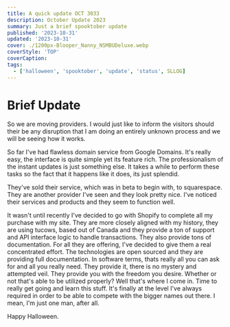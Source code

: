 ```yaml
---
title: A quick update OCT 3033
description: October Update 2023
summary: Just a brief spooktober update
published: '2023-10-31'
updated: '2023-10-31'
cover: ./1200px-Blooper_Nanny_NSMBUDeluxe.webp
coverStyle: 'TOP'
coverCaption: 
tags:
  - ['halloween', 'spooktober', 'update', 'status', SLLOG]
---
```


# Brief Update

So we are moving providers. I would just like to inform the visitors should their be any disruption that I am doing an entirely unknown process and we will be seeing how it works.  

So far I've had flawless domain service from Google Domains. It's really easy, the interface is quite simple yet its feature rich. The professionalism of the instant updates is just something else. It takes a while to perform these tasks so the fact that it happens like it does, its just splendid.  

They've sold their service, which was in beta to begin with, to squarespace. They are another provider I've seen and they look pretty nice. I've noticed their services and products and they seem to function well.  

It wasn't until recently I've decided to go with Shopify to complete all my purchase with my site. They are more closely aligned with my history, they are using tucows, based out of Canada and they provide a ton of support and API interface logic to handle transactions. They also provide tons of documentation. For all they are offering, I've decided to give them a real concentrated effort. The technologies are open sourced and they are providing full documentation. In software terms, thats really all you can ask for and all you really need. They provide it, there is no mystery and attempted veil. They provide you with the freedom you desire. Whether or not that's able to be utilized properly? Well that's where I come in. Time to really get going and learn this stuff. It's finally at the level I've always required in order to be able to compete with the bigger names out there. I mean, I'm just one man, after all.

<ImgZoom src="/quick-update-oct2023/DMW-Blooper.webp" >Happy Halloween.</ImgZoom>
